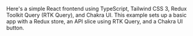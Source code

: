 Here's a simple React frontend using TypeScript, Tailwind CSS 3, Redux Toolkit Query (RTK Query), and Chakra UI. This example sets up a basic app with a Redux store, an API slice using RTK Query, and a Chakra UI button.